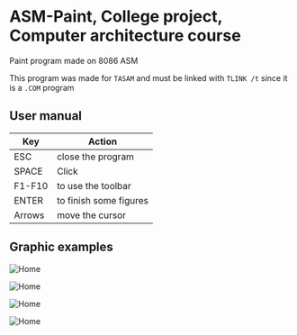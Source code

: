 # ASM-Paint, College project, Computer architecture course  

Paint program made on 8086 ASM

This program was made for `TASAM` and must be linked with `TLINK /t`  since it is a `.COM` program 

## User manual
 
| Key | Action |
|--|--|
|ESC | close the program |
| SPACE | Click |
| F1-F10 | to use the toolbar |
| ENTER | to finish some figures |
| Arrows | move the cursor|

## Graphic examples
![Home](https://i.imgur.com/tVtrQl2.png)

![Home](https://i.imgur.com/UGyX7qv.png)

![Home](https://i.imgur.com/VVDaCKM.png)

![Home](https://i.imgur.com/CXEm2gz.png)

